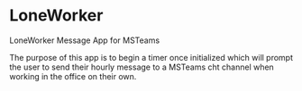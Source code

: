 # LoneWorker
LoneWorker Message App for MSTeams 


The purpose of this app is to begin a timer once initialized which will prompt the user to send their hourly message to a MSTeams cht channel when working in the office on their own. 


